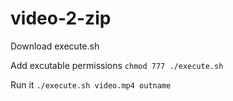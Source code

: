# video-2-zip

Download execute.sh

Add excutable permissions
`chmod 777 ./execute.sh`

Run it
`./execute.sh video.mp4 outname`
